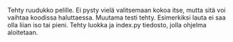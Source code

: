 Tehty ruudukko pelille. Ei pysty vielä valitsemaan kokoa itse, mutta sitä voi vaihtaa koodissa haluttaessa. 
Muutama testi tehty. Esimerkiksi lauta ei saa olla liian iso tai pieni.
Tehty luokka ja index.py tiedosto, jolla ohjelma aloitetaan.
